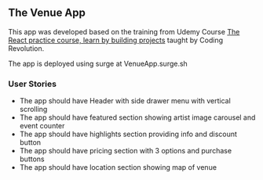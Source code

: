 ## The Venue App

This app was developed based on the training from Udemy Course [The React practice course, learn by building projects](https://www.udemy.com/the-react-practice-course-learn-by-building-projects/) taught by Coding Revolution.

The app is deployed using surge at VenueApp.surge.sh
### User Stories

* The app should have Header with side drawer menu with vertical scrolling
* The app should have featured section showing artist image carousel and event counter
* The app should have highlights section providing info and discount button
* The app should have pricing section with 3 options and purchase buttons
* The app should have location section showing map of venue


